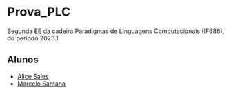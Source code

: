 # Prova_PLC

Segunda EE da cadeira Paradigmas de Linguagens Computacionais (IF686), do período 2023.1

## Alunos

- [Alice Sales](https://github.com/AliceSales)
- [Marcelo Santana](https://github.com/marcsantana)
